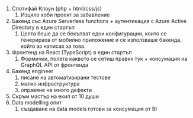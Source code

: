 1) Спотифай Клоун (php + html/css/js)
	1) Изцяло хоби проект за забавление
2) Бакенд със Azure Serverless functions + аутентикация с Azure Active Directory в един стартъп
	1) Целта беше да се бекъпват едни конфигурации, които се генерираха от мобилно приложение и се използваше бакенда, който аз написах за това.
3) Фронтенд на React (TypeScript) в един стартъп
	1) Формички, полета каквото се сетиш правих тук + консумация на GraphQL API от фронтенда 
4) Бакенд engineer
	1) писане на автоматизирани тестове
	2) малко инфраструктура
	3) оправяне на много дефекти
5) Скръм мастър на екип от 10 души
6) Data modelling опит
	1) създаване на data models готови за консумация от BI   